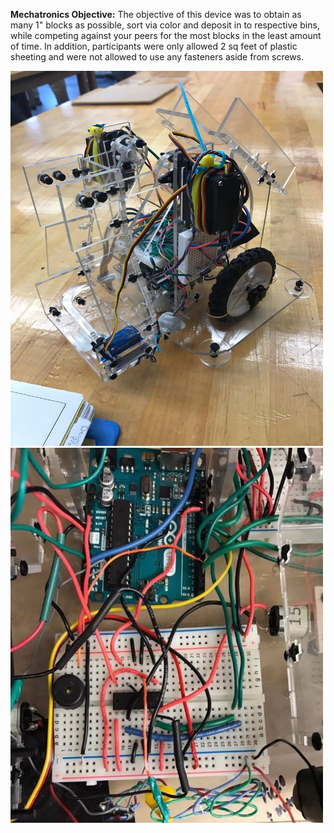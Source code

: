 
**Mechatronics Objective:** The objective of this device was to obtain as many 1" blocks as possible, sort via color and deposit in to respective bins, while competing against your peers for the most blocks in the least amount of time. In addition, participants were only allowed 2 sq feet of plastic sheeting and were not allowed to use any fasteners aside from screws. 

<img src="images/Mechatronics_Robot.jpg" width="500" height="600" border="0">

<br>
<img src="images/Mechatronics_Wiring.jpg" width="500" height="600" border="0">









